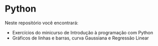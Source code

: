 # Python
Neste repositório você encontrará:
- Exercícios do minicurso de Introdução à programação com Python
- Gráficos de linhas e barras, curva Gaussiana e Regressão Linear
